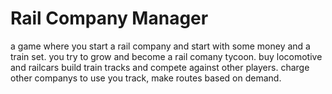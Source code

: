 # Rail Company Manager

a game where you start a rail company and start with some money and a train set. you try to grow and become a rail comany tycoon. buy locomotive and railcars build train tracks and compete against other players. charge other companys to use you track, make routes based on demand.